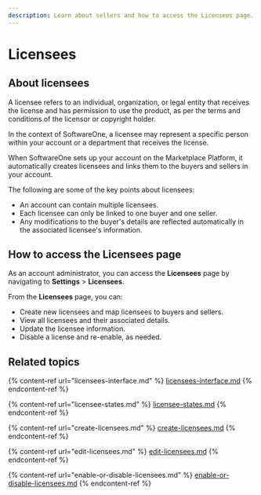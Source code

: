 ```yaml
---
description: Learn about sellers and how to access the Licensees page.
---
```


# Licensees

## About licensees

A licensee refers to an individual, organization, or legal entity that receives the license and has permission to use the product, as per the terms and conditions of the licensor or copyright holder.&#x20;

In the context of SoftwareOne, a licensee may represent a specific person within your account or a department that receives the license.&#x20;

When SoftwareOne sets up your account on the Marketplace Platform, it automatically creates licensees and links them to the buyers and sellers in your account.

The following are some of the key points about licensees:&#x20;

* An account can contain multiple licensees.
* Each licensee can only be linked to one buyer and one seller.&#x20;
* Any modifications to the buyer's details are reflected automatically in the associated licensee's information.

## How to access the Licensees page

As an account administrator, you can access the **Licensees** page by navigating to **Settings** > **Licensees**.&#x20;

From the **Licensees** page, you can:

* Create new licensees and map licensees to buyers and sellers.
* View all licensees and their associated details.
* Update the licensee information.
* Disable a license and re-enable, as needed.

## Related topics

{% content-ref url="licensees-interface.md" %}
[licensees-interface.md](licensees-interface.md)
{% endcontent-ref %}

{% content-ref url="licensee-states.md" %}
[licensee-states.md](licensee-states.md)
{% endcontent-ref %}

{% content-ref url="create-licensees.md" %}
[create-licensees.md](create-licensees.md)
{% endcontent-ref %}

{% content-ref url="edit-licensees.md" %}
[edit-licensees.md](edit-licensees.md)
{% endcontent-ref %}

{% content-ref url="enable-or-disable-licensees.md" %}
[enable-or-disable-licensees.md](enable-or-disable-licensees.md)
{% endcontent-ref %}
